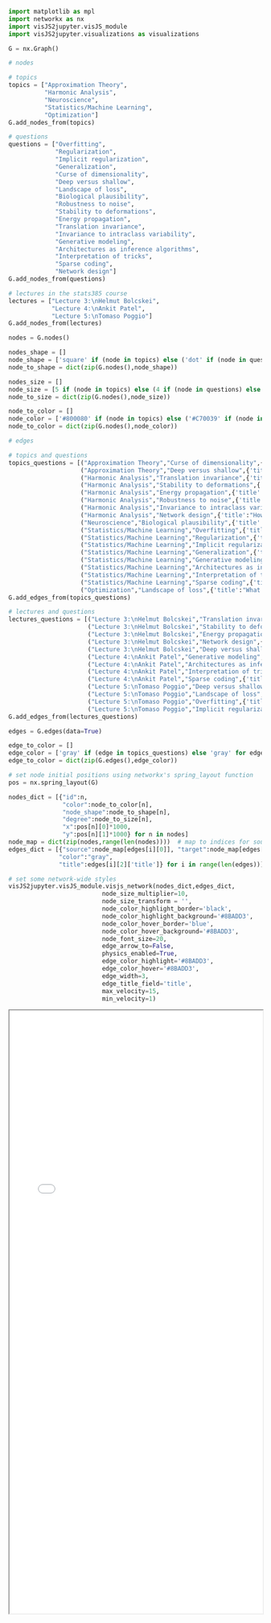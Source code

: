 

```python
import matplotlib as mpl
import networkx as nx
import visJS2jupyter.visJS_module
import visJS2jupyter.visualizations as visualizations

G = nx.Graph()
```


```python
# nodes

# topics
topics = ["Approximation Theory",
          "Harmonic Analysis",
          "Neuroscience",
          "Statistics/Machine Learning",
          "Optimization"]
G.add_nodes_from(topics)

# questions
questions = ["Overfitting",
             "Regularization",
             "Implicit regularization",
             "Generalization",
             "Curse of dimensionality",
             "Deep versus shallow",
             "Landscape of loss",
             "Biological plausibility",
             "Robustness to noise",
             "Stability to deformations",
             "Energy propagation",
             "Translation invariance",
             "Invariance to intraclass variability",
             "Generative modeling",
             "Architectures as inference algorithms",
             "Interpretation of tricks",
             "Sparse coding",
             "Network design"]
G.add_nodes_from(questions)

# lectures in the stats385 course
lectures = ["Lecture 3:\nHelmut Bolcskei",
            "Lecture 4:\nAnkit Patel",
            "Lecture 5:\nTomaso Poggio"]
G.add_nodes_from(lectures)

nodes = G.nodes()

nodes_shape = []
node_shape = ['square' if (node in topics) else ('dot' if (node in questions) else 'star') for node in G.nodes()]
node_to_shape = dict(zip(G.nodes(),node_shape))

nodes_size = []
node_size = [5 if (node in topics) else (4 if (node in questions) else 3) for node in G.nodes()]
node_to_size = dict(zip(G.nodes(),node_size))

node_to_color = []
node_color = ['#800080' if (node in topics) else ('#C70039' if (node in questions) else '#FFC300') for node in G.nodes()]
node_to_color = dict(zip(G.nodes(),node_color))
```


```python
# edges

# topics and questions
topics_questions = [("Approximation Theory","Curse of dimensionality",{'title':"How does deep learning overcome the curse of dimensionality?"}),
                    ("Approximation Theory","Deep versus shallow",{'title':"When and why are deep networks better than shallow networks?"}),
                    ("Harmonic Analysis","Translation invariance",{'title':"Are the features computed by deep architectures translation invariant or covariant?"}),
                    ("Harmonic Analysis","Stability to deformations",{'title':"Are the features stable to deformations?"}),
                    ("Harmonic Analysis","Energy propagation",{'title':"How does the energy of the features behave as function of the layer and can we tune it?"}),
                    ("Harmonic Analysis","Robustness to noise",{'title':"If noise is added to the input of the architecture, do the estimated feature representations remain stable?"}),
                    ("Harmonic Analysis","Invariance to intraclass variability",{'title':"Is the network learning invariance to certain variabilities?"}),
                    ("Harmonic Analysis","Network design",{'title':"How should we design the architecture?"}),
                    ("Neuroscience","Biological plausibility",{'title':"Are modern architectures biologically plausible?"}),
                    ("Statistics/Machine Learning","Overfitting",{'title':"How can deep learning not overfit?"}),
                    ("Statistics/Machine Learning","Regularization",{'title':"How does the network manage to generalize without regularization despite the large number of parameters?"}),
                    ("Statistics/Machine Learning","Implicit regularization",{'title':"Is there any implicit regularization in the network?"}),
                    ("Statistics/Machine Learning","Generalization",{'title':"What does the generalization capability of a network rely on?"}),
                    ("Statistics/Machine Learning","Generative modeling",{'title':"Is there a generative model behind deep learning architectures and if so what is it?"}),
                    ("Statistics/Machine Learning","Architectures as inference algorithms",{'title':"Can we interpret certain networks as an inference algorithm under a generative model?"}),
                    ("Statistics/Machine Learning","Interpretation of tricks",{'title':"What is the importance of different tricks?"}),
                    ("Statistics/Machine Learning","Sparse coding",{'title':"Why do the filters trained in the first layer resemble those obtained from sparse coding?"}),
                    ("Optimization","Landscape of loss",{'title':"What is the landscape of the objective function being minimized?"})]
G.add_edges_from(topics_questions)

# lectures and questions
lectures_questions = [("Lecture 3:\nHelmut Bolcskei","Translation invariance",{'title':"Features become more translation invariant with increasing network depth."}),
                      ("Lecture 3:\nHelmut Bolcskei","Stability to deformations",{'title':"For certain classes of signals, the features are stable to deformations."}),
                      ("Lecture 3:\nHelmut Bolcskei","Energy propagation",{'title':"The energy of the features decays exponentially or polynomially, depending on the assumptions on the filters."}),
                      ("Lecture 3:\nHelmut Bolcskei","Network design",{'title':"Filters or number of layers can be designed for energy preservation."}),
                      ("Lecture 3:\nHelmut Bolcskei","Deep versus shallow",{'title':"Depth width tradeoff for networks with wavelet filters."}),
                      ("Lecture 4:\nAnkit Patel","Generative modeling",{'title':"NN-DRMM: a heirarchical generative deep sparse coding model."}),
                      ("Lecture 4:\nAnkit Patel","Architectures as inference algorithms",{'title':"Convnets are a max-sum-product message passing bottom-up inference algorithm."}),
                      ("Lecture 4:\nAnkit Patel","Interpretation of tricks",{'title':"ReLU and max pooling as max-marginalization."}),
                      ("Lecture 4:\nAnkit Patel","Sparse coding",{'title':"Only the sparse set of active paths matter for the final decision of the convnet."}),
                      ("Lecture 5:\nTomaso Poggio","Deep versus shallow",{'title':"For compositional functions deep networks avoid the curse of dimensionality because of locality of constituent functions."}),
                      ("Lecture 5:\nTomaso Poggio","Landscape of loss",{'title':"Many global minima that are found by SGD with high probability."}),
                      ("Lecture 5:\nTomaso Poggio","Overfitting",{'title':"Gradient descent avoids overfitting without explicit regularization, despite overparametrization."}),
                      ("Lecture 5:\nTomaso Poggio","Implicit regularization",{'title':"Gradient descent results in implicit regularization in deep linear networks."})]
G.add_edges_from(lectures_questions)

edges = G.edges(data=True)

edge_to_color = []
edge_color = ['gray' if (edge in topics_questions) else 'gray' for edge in G.edges()]
edge_to_color = dict(zip(G.edges(),edge_color))
```


```python
# set node initial positions using networkx's spring_layout function
pos = nx.spring_layout(G)

nodes_dict = [{"id":n,
               "color":node_to_color[n],
               "node_shape":node_to_shape[n],
               "degree":node_to_size[n],
               "x":pos[n][0]*1000,
               "y":pos[n][1]*1000} for n in nodes]
node_map = dict(zip(nodes,range(len(nodes))))  # map to indices for source/target in edges
edges_dict = [{"source":node_map[edges[i][0]], "target":node_map[edges[i][1]], 
              "color":"gray",
              "title":edges[i][2]['title']} for i in range(len(edges))]

# set some network-wide styles
visJS2jupyter.visJS_module.visjs_network(nodes_dict,edges_dict,
                          node_size_multiplier=10,
                          node_size_transform = '',
                          node_color_highlight_border='black',
                          node_color_highlight_background='#8BADD3',
                          node_color_hover_border='blue',
                          node_color_hover_background='#8BADD3',
                          node_font_size=20,
                          edge_arrow_to=False,
                          physics_enabled=True,
                          edge_color_highlight='#8BADD3',
                          edge_color_hover='#8BADD3',
                          edge_width=3,
                          edge_title_field='title',
                          max_velocity=15,
                          min_velocity=1)
```




<!doctype html><html><head>  <title>Network | Basic usage</title></head><body><script type="text/javascript">function setUpFrame() {     var frame = window.frames["style_file0"];    frame.runVis([{"id": "Approximation Theory", "color": "#800080", "node_shape": "square", "degree": 5, "x": 875.546614910906, "y": 176.7073251949794, "border_width": 0, "title": "Approximation Theory"}, {"id": "Harmonic Analysis", "color": "#800080", "node_shape": "square", "degree": 5, "x": 208.41844922354107, "y": 198.5350629305192, "border_width": 0, "title": "Harmonic Analysis"}, {"id": "Neuroscience", "color": "#800080", "node_shape": "square", "degree": 5, "x": 212.35524801346332, "y": 88.22913197018072, "border_width": 0, "title": "Neuroscience"}, {"id": "Statistics/Machine Learning", "color": "#800080", "node_shape": "square", "degree": 5, "x": 581.6843662642203, "y": 823.6879400495153, "border_width": 0, "title": "Statistics/Machine Learning"}, {"id": "Optimization", "color": "#800080", "node_shape": "square", "degree": 5, "x": 729.4773970219335, "y": 940.3313511622614, "border_width": 0, "title": "Optimization"}, {"id": "Overfitting", "color": "#C70039", "node_shape": "dot", "degree": 4, "x": 256.08743236858976, "y": 814.6448157979535, "border_width": 0, "title": "Overfitting"}, {"id": "Regularization", "color": "#C70039", "node_shape": "dot", "degree": 4, "x": 170.44299826740394, "y": 869.9801752538561, "border_width": 0, "title": "Regularization"}, {"id": "Implicit regularization", "color": "#C70039", "node_shape": "dot", "degree": 4, "x": 303.325568191846, "y": 958.3715232367283, "border_width": 0, "title": "Implicit regularization"}, {"id": "Generalization", "color": "#C70039", "node_shape": "dot", "degree": 4, "x": 533.8960536711354, "y": 1000.0, "border_width": 0, "title": "Generalization"}, {"id": "Curse of dimensionality", "color": "#C70039", "node_shape": "dot", "degree": 4, "x": 959.3083093120307, "y": 307.5867672112002, "border_width": 0, "title": "Curse of dimensionality"}, {"id": "Deep versus shallow", "color": "#C70039", "node_shape": "dot", "degree": 4, "x": 623.8294247799863, "y": 349.84762145320394, "border_width": 0, "title": "Deep versus shallow"}, {"id": "Landscape of loss", "color": "#C70039", "node_shape": "dot", "degree": 4, "x": 432.8631517592568, "y": 991.8228446104232, "border_width": 0, "title": "Landscape of loss"}, {"id": "Biological plausibility", "color": "#C70039", "node_shape": "dot", "degree": 4, "x": 482.9722177299119, "y": 0.0, "border_width": 0, "title": "Biological plausibility"}, {"id": "Robustness to noise", "color": "#C70039", "node_shape": "dot", "degree": 4, "x": 23.934254009514444, "y": 346.62441594072175, "border_width": 0, "title": "Robustness to noise"}, {"id": "Stability to deformations", "color": "#C70039", "node_shape": "dot", "degree": 4, "x": 376.1669616970537, "y": 14.298661164802223, "border_width": 0, "title": "Stability to deformations"}, {"id": "Energy propagation", "color": "#C70039", "node_shape": "dot", "degree": 4, "x": 288.4333293114901, "y": 51.766733919893554, "border_width": 0, "title": "Energy propagation"}, {"id": "Translation invariance", "color": "#C70039", "node_shape": "dot", "degree": 4, "x": 99.37178775966095, "y": 201.9558885658802, "border_width": 0, "title": "Translation invariance"}, {"id": "Invariance to intraclass variability", "color": "#C70039", "node_shape": "dot", "degree": 4, "x": 0.0, "y": 467.7663852751535, "border_width": 0, "title": "Invariance to intraclass variability"}, {"id": "Generative modeling", "color": "#C70039", "node_shape": "dot", "degree": 4, "x": 661.3178770661024, "y": 971.7602371303534, "border_width": 0, "title": "Generative modeling"}, {"id": "Architectures as inference algorithms", "color": "#C70039", "node_shape": "dot", "degree": 4, "x": 906.6894072927827, "y": 781.7497790218408, "border_width": 0, "title": "Architectures as inference algorithms"}, {"id": "Interpretation of tricks", "color": "#C70039", "node_shape": "dot", "degree": 4, "x": 962.4359888939355, "y": 676.3519374985898, "border_width": 0, "title": "Interpretation of tricks"}, {"id": "Sparse coding", "color": "#C70039", "node_shape": "dot", "degree": 4, "x": 853.5827192043517, "y": 676.4297287559405, "border_width": 0, "title": "Sparse coding"}, {"id": "Network design", "color": "#C70039", "node_shape": "dot", "degree": 4, "x": 578.0076486727472, "y": 14.325889131567804, "border_width": 0, "title": "Network design"}, {"id": "Lecture 3:\nHelmut Bolcskei", "color": "#FFC300", "node_shape": "star", "degree": 3, "x": 425.71191956759225, "y": 147.67543833614388, "border_width": 0, "title": "Lecture 3:\nHelmut Bolcskei"}, {"id": "Lecture 4:\nAnkit Patel", "color": "#FFC300", "node_shape": "star", "degree": 3, "x": 853.739903062142, "y": 849.5677845848898, "border_width": 0, "title": "Lecture 4:\nAnkit Patel"}, {"id": "Lecture 5:\nTomaso Poggio", "color": "#FFC300", "node_shape": "star", "degree": 3, "x": 398.3023957605418, "y": 702.0736304622405, "border_width": 0, "title": "Lecture 5:\nTomaso Poggio"}], [{"source": 0, "target": 9, "color": "gray", "title": "How does deep learning overcome the curse of dimensionality?"}, {"source": 0, "target": 10, "color": "gray", "title": "When and why are deep networks better than shallow networks?"}, {"source": 1, "target": 16, "color": "gray", "title": "Are the features computed by deep architectures translation invariant or covariant?"}, {"source": 1, "target": 14, "color": "gray", "title": "Are the features stable to deformations?"}, {"source": 1, "target": 15, "color": "gray", "title": "How does the energy of the features behave as function of the layer and can we tune it?"}, {"source": 1, "target": 13, "color": "gray", "title": "If noise is added to the input of the architecture, do the estimated feature representations remain stable?"}, {"source": 1, "target": 17, "color": "gray", "title": "Is the network learning invariance to certain variabilities?"}, {"source": 1, "target": 22, "color": "gray", "title": "How should we design the architecture?"}, {"source": 2, "target": 12, "color": "gray", "title": "Are modern architectures biologically plausible?"}, {"source": 3, "target": 5, "color": "gray", "title": "How can deep learning not overfit?"}, {"source": 3, "target": 6, "color": "gray", "title": "How does the network manage to generalize without regularization despite the large number of parameters?"}, {"source": 3, "target": 7, "color": "gray", "title": "Is there any implicit regularization in the network?"}, {"source": 3, "target": 8, "color": "gray", "title": "What does the generalization capability of a network rely on?"}, {"source": 3, "target": 18, "color": "gray", "title": "Is there a generative model behind deep learning architectures and if so what is it?"}, {"source": 3, "target": 19, "color": "gray", "title": "Can we interpret certain networks as an inference algorithm under a generative model?"}, {"source": 3, "target": 20, "color": "gray", "title": "What is the importance of different tricks?"}, {"source": 3, "target": 21, "color": "gray", "title": "Why do the filters trained in the first layer resemble those obtained from sparse coding?"}, {"source": 4, "target": 11, "color": "gray", "title": "What is the landscape of the objective function being minimized?"}, {"source": 5, "target": 25, "color": "gray", "title": "Gradient descent avoids overfitting without explicit regularization, despite overparametrization."}, {"source": 7, "target": 25, "color": "gray", "title": "Gradient descent results in implicit regularization in deep linear networks."}, {"source": 10, "target": 23, "color": "gray", "title": "Depth width tradeoff for networks with wavelet filters."}, {"source": 10, "target": 25, "color": "gray", "title": "For compositional functions deep networks avoid the curse of dimensionality because of locality of constituent functions."}, {"source": 11, "target": 25, "color": "gray", "title": "Many global minima that are found by SGD with high probability."}, {"source": 14, "target": 23, "color": "gray", "title": "For certain classes of signals, the features are stable to deformations."}, {"source": 15, "target": 23, "color": "gray", "title": "The energy of the features decays exponentially or polynomially, depending on the assumptions on the filters."}, {"source": 16, "target": 23, "color": "gray", "title": "Features become more translation invariant with increasing network depth."}, {"source": 18, "target": 24, "color": "gray", "title": "NN-DRMM: a heirarchical generative deep sparse coding model."}, {"source": 19, "target": 24, "color": "gray", "title": "Convnets are a max-sum-product message passing bottom-up inference algorithm."}, {"source": 20, "target": 24, "color": "gray", "title": "ReLU and max pooling as max-marginalization."}, {"source": 21, "target": 24, "color": "gray", "title": "Only the sparse set of active paths matter for the final decision of the convnet."}, {"source": 22, "target": 23, "color": "gray", "title": "Filters or number of layers can be designed for energy preservation."}]);}</script><iframe name="style_file0" src="style_file0.html" height="1200px" width="100%;"></iframe></body></html>


